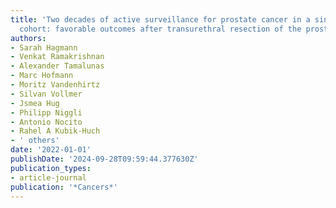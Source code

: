 ```yaml
---
title: 'Two decades of active surveillance for prostate cancer in a single-center
  cohort: favorable outcomes after transurethral resection of the prostate'
authors:
- Sarah Hagmann
- Venkat Ramakrishnan
- Alexander Tamalunas
- Marc Hofmann
- Moritz Vandenhirtz
- Silvan Vollmer
- Jsmea Hug
- Philipp Niggli
- Antonio Nocito
- Rahel A Kubik-Huch
- ' others'
date: '2022-01-01'
publishDate: '2024-09-28T09:59:44.377630Z'
publication_types:
- article-journal
publication: '*Cancers*'
---
```

